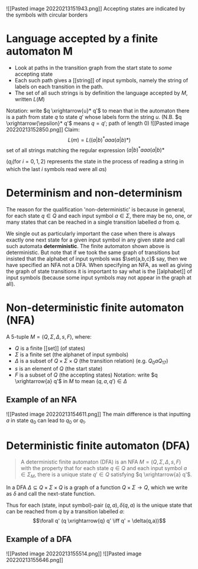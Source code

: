 ![[Pasted image 20220213151943.png]]
Accepting states are indicated by the symbols with circular borders

# Language accepted by a finite automaton M
- Look at paths in the transition graph from the start state to *some* accepting state
- Each such path gives a [[string]] of input symbols, namely the string of labels on each transition in the path.
- The set of all such strings is by definition the language accepted by $M$, written $L(M)$

Notation: write $q \xrightarrow{u}* q'$ to mean that in the automaton there is a path from state $q$ to state $q'$ whose labels form the string $u$. (N.B. $q \xrightarrow{\epsilon}* q'$ means $q=q'$; path of length 0)
![[Pasted image 20220213152850.png]]
Claim:
$$L(m) = L((a|b)^{*}aaa(a|b){*})$$
	set of all strings matching the regular expression $(a|b)^{*}aaa(a|b){*}$

($q_i$(for $i=0,1,2$) represents the state in the process of reading a string in which the last $i$ symbols read were all $a$s)

# Determinism and non-determinism
The reason for the qualification 'non-deterministic' is because in general, for each state $q \in Q$ and each input symbol $a \in \Sigma$, there may be no, one, or many states that can be reached in a single transition labelled $a$ from $q$.

We single out as particularly important the case when there is always exactly one next state for a given input symbol in any given state and call such automata **deterministic**. The finite automaton shown above is deterministic. But note that if we took the same graph of transitions but insisted that the alphabet of input symbols was $\set{a,b,c}$ say, then we have specified an NFA not a DFA. When specifying an NFA, as well as giving the graph of state transitions it is important to say what is the [[alphabet]] of input symbols (because some input symbols may not appear in the graph at all).

# Non-deterministic finite automaton (NFA)
A 5-tuple $M=(Q,\Sigma,\Delta,s,F)$, where:
- $Q$ is a finite [[set]] (of states)
- $\Sigma$ is a finite set (the alphanet of input symbols)
- $\Delta$ is a subset of $Q \times \Sigma \times Q$ (the transition relation) (e.g. $Q_0 a Q_{17}$)
- $s$ is an element of $Q$ (the start state)
- $F$ is a subset of $Q$ (the accepting states)
Notation: write $q \xrightarrow{a} q'$ in $M$ to mean $(q, a, q') \in \Delta$

## Example of an NFA
![[Pasted image 20220213154611.png]]
The main difference is that inputting $a$ in state $q_0$ can lead to $q_0$ or $q_1$.

# Deterministic finite automaton (DFA)
>A deterministic finite automaton (DFA) is an NFA
>$M = (Q, \Sigma, \Delta, s, F)$ with the property that for each state $q \in Q$ and each input symbol $a \in \Sigma_{M}$, there is a unique state $q' \in Q$ satisfying $q \xrightarrow{a} q'$.

In a DFA $\Delta \subseteq Q \times \Sigma \times Q$ is a graph of a function $Q \times \Sigma \rightarrow Q$, which we write as $\delta$ and call the next-state function.

Thus for each (state, input symbol)-pair $(q,a), \delta(q,a)$ is the unique state that can be reached from $q$ by a transition labelled $a$:
$$\forall q' (q \xrightarrow{q} q' \iff q' = \delta(q,a))$$
## Example of a DFA
![[Pasted image 20220213155514.png]]
![[Pasted image 20220213155646.png]]
